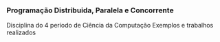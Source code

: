 ### Programação Distribuida, Paralela e Concorrente
Disciplina do 4 período de Ciência da Computação
Exemplos e trabalhos realizados